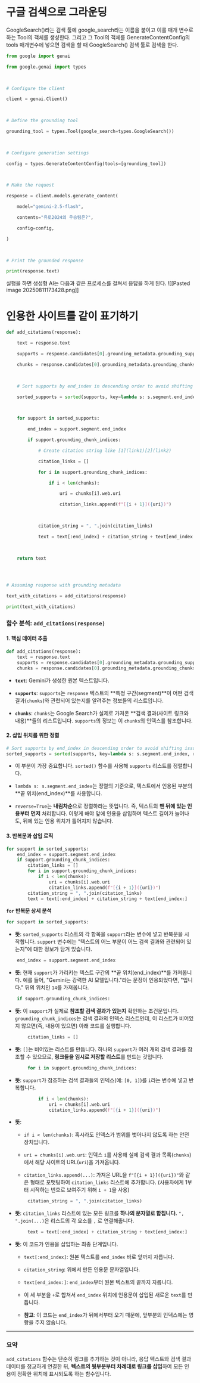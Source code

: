 
# 구글 검색으로 그라운딩

GoogleSearch()라는 검색 툴에 google_search라는 이름을 붙이고 이를 매개 변수로 하는 Tool의 객체를 생성한다. 그리고 그 Tool의 객체를 GenerateContentConfig의 tools 매개변수에 넣으면 검색을 할 때 GoogleSearch() 검색 툴로 검색을 한다.

```python
from google import genai

from google.genai import types

  

# Configure the client

client = genai.Client()

  

# Define the grounding tool

grounding_tool = types.Tool(google_search=types.GoogleSearch())

  

# Configure generation settings

config = types.GenerateContentConfig(tools=[grounding_tool])

  

# Make the request

response = client.models.generate_content(

    model="gemini-2.5-flash",

    contents="유로2024의 우승팀은?",

    config=config,

)

  

# Print the grounded response

print(response.text)
```


실행을 하면 생성형 AI는 다음과 같은 프로세스를 걸쳐서 응답을 하게 된다.
![[Pasted image 20250811173428.png]]







# 인용한 사이트를 같이 표기하기

```python
def add_citations(response):

    text = response.text

    supports = response.candidates[0].grounding_metadata.grounding_supports

    chunks = response.candidates[0].grounding_metadata.grounding_chunks

  

    # Sort supports by end_index in descending order to avoid shifting issues when inserting.

    sorted_supports = sorted(supports, key=lambda s: s.segment.end_index, reverse=True)

  

    for support in sorted_supports:

        end_index = support.segment.end_index

        if support.grounding_chunk_indices:

            # Create citation string like [1](link1)[2](link2)

            citation_links = []

            for i in support.grounding_chunk_indices:

                if i < len(chunks):

                    uri = chunks[i].web.uri

                    citation_links.append(f"[{i + 1}]({uri})")

  

            citation_string = ", ".join(citation_links)

            text = text[:end_index] + citation_string + text[end_index:]

  

    return text

  
  

# Assuming response with grounding metadata

text_with_citations = add_citations(response)

print(text_with_citations)
```


### 함수 분석: `add_citations(response)`

#### 1. 핵심 데이터 추출


```python
def add_citations(response):
    text = response.text
    supports = response.candidates[0].grounding_metadata.grounding_supports
    chunks = response.candidates[0].grounding_metadata.grounding_chunks
```

- **`text`**: Gemini가 생성한 원본 텍스트입니다.
    
- **`supports`**: `supports`는 `response` 텍스트의 **특정 구간(segment)**이 어떤 검색 결과(`chunks`)와 관련되어 있는지를 알려주는 정보들의 리스트입니다.
    
- **`chunks`**: `chunks`는 Google Search가 실제로 가져온 **검색 결과(사이트 링크와 내용)**들의 리스트입니다. `supports`의 정보는 이 `chunks`의 인덱스를 참조합니다.
    

#### 2. 삽입 위치를 위한 정렬


```python
# Sort supports by end_index in descending order to avoid shifting issues when inserting.
sorted_supports = sorted(supports, key=lambda s: s.segment.end_index, reverse=True)
```

- 이 부분이 가장 중요합니다. `sorted()` 함수를 사용해 `supports` 리스트를 정렬합니다.
    
- `lambda s: s.segment.end_index`는 정렬의 기준으로, 텍스트에서 인용된 부분의 **끝 위치(end_index)**를 사용합니다.
    
- `reverse=True`는 **내림차순**으로 정렬하라는 뜻입니다. 즉, 텍스트의 **맨 뒤에 있는 인용부터 먼저** 처리합니다. 이렇게 해야 앞에 인용을 삽입하며 텍스트 길이가 늘어나도, 뒤에 있는 인용 위치가 틀어지지 않습니다.
    

#### 3. 반복문과 삽입 로직


```python
for support in sorted_supports:
    end_index = support.segment.end_index
    if support.grounding_chunk_indices:
        citation_links = []
        for i in support.grounding_chunk_indices:
            if i < len(chunks):
                uri = chunks[i].web.uri
                citation_links.append(f"[{i + 1}]({uri})")
        citation_string = ", ".join(citation_links)
        text = text[:end_index] + citation_string + text[end_index:]
```

 **`for` 반복문 상세 분석**


```python
for support in sorted_supports:
```

- **뜻**: `sorted_supports` 리스트의 각 항목을 `support`라는 변수에 넣고 반복문을 시작합니다. `support` 변수에는 "텍스트의 어느 부분이 어느 검색 결과와 관련되어 있는지"에 대한 정보가 담겨 있습니다.
    


```python
    end_index = support.segment.end_index
```

- **뜻**: 현재 `support`가 가리키는 텍스트 구간의 **끝 위치(end_index)**를 가져옵니다. 예를 들어, "Gemini는 강력한 AI 모델입니다."라는 문장이 인용되었다면, "입니다." 뒤의 위치인 `14`를 가져옵니다.
    


```python
    if support.grounding_chunk_indices:
```

- **뜻**: 이 `support`가 실제로 **참조할 검색 결과가 있는지** 확인하는 조건문입니다. `grounding_chunk_indices`는 검색 결과의 인덱스 리스트인데, 이 리스트가 비어있지 않으면(즉, 내용이 있으면) 아래 코드를 실행합니다.
    


```python
        citation_links = []
```

- **뜻**: `[]`는 비어있는 리스트를 만듭니다. 하나의 `support`가 여러 개의 검색 결과를 참조할 수 있으므로, **링크들을 임시로 저장할 리스트**를 만드는 것입니다.
    


```python
        for i in support.grounding_chunk_indices:
```

- **뜻**: `support`가 참조하는 검색 결과들의 인덱스(예: `[0, 1]`)를 `i`라는 변수에 넣고 반복합니다.
    


```python
            if i < len(chunks):
                uri = chunks[i].web.uri
                citation_links.append(f"[{i + 1}]({uri})")
```

- **뜻**:
    
    - `if i < len(chunks)`: 혹시라도 인덱스가 범위를 벗어나지 않도록 하는 안전장치입니다.
        
    - `uri = chunks[i].web.uri`: 인덱스 `i`를 사용해 실제 검색 결과 목록(`chunks`)에서 해당 사이트의 URL(`uri`)을 가져옵니다.
        
    - `citation_links.append(...)`: 가져온 URL을 `f"[{i + 1}]({uri})"`와 같은 형태로 포맷팅하여 `citation_links` 리스트에 추가합니다. (사용자에게 1부터 시작하는 번호로 보여주기 위해 `i + 1`을 사용)
        


```python
        citation_string = ", ".join(citation_links)
```

- **뜻**: `citation_links` 리스트에 있는 모든 링크를 **하나의 문자열로 합칩니다.** `", ".join(...)`은 리스트의 각 요소를 `,` 로 연결해줍니다.
    


```python
        text = text[:end_index] + citation_string + text[end_index:]
```

- **뜻**: 이 코드가 인용을 삽입하는 최종 단계입니다.
    
    - `text[:end_index]`: 원본 텍스트를 `end_index` 바로 앞까지 자릅니다.
        
    - `citation_string`: 위에서 만든 인용문 문자열입니다.
        
    - `text[end_index:]`: `end_index`부터 원본 텍스트의 끝까지 자릅니다.
        
    - 이 세 부분을 `+`로 합쳐서 `end_index` 위치에 인용문이 삽입된 새로운 `text`를 만듭니다.
        
    - **참고**: 이 코드는 `end_index`가 뒤에서부터 오기 때문에, 앞부분의 인덱스에는 영향을 주지 않습니다.
---

### 요약

`add_citations` 함수는 단순히 링크를 추가하는 것이 아니라, 응답 텍스트와 검색 결과 데이터를 정교하게 연결한 뒤, **텍스트의 뒷부분부터 차례대로 링크를 삽입**하여 모든 인용이 정확한 위치에 표시되도록 하는 함수입니다.